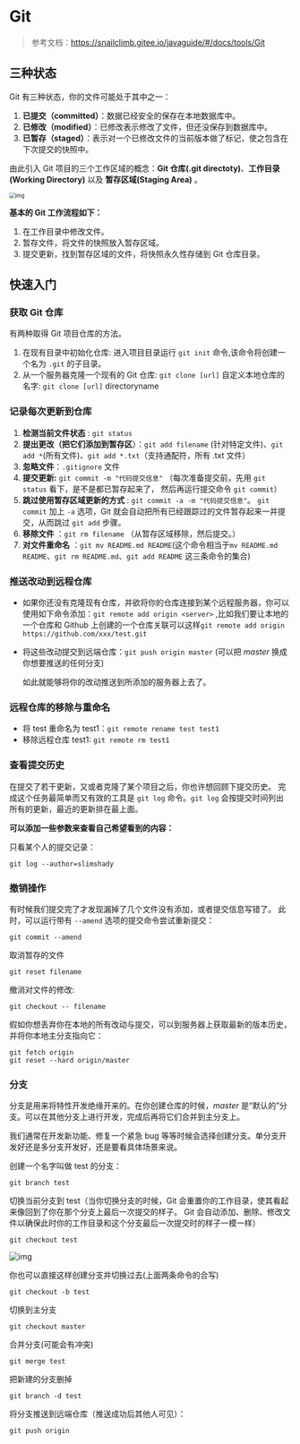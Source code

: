 # Git

>   参考文档：https://snailclimb.gitee.io/javaguide/#/docs/tools/Git

## 三种状态

Git 有三种状态，你的文件可能处于其中之一：

1.  **已提交（committed）**：数据已经安全的保存在本地数据库中。
2.  **已修改（modified）**：已修改表示修改了文件，但还没保存到数据库中。
3.  **已暂存（staged）**：表示对一个已修改文件的当前版本做了标记，使之包含在下次提交的快照中。

由此引入 Git 项目的三个工作区域的概念：**Git 仓库(.git directoty)**、**工作目录(Working Directory)** 以及 **暂存区域(Staging Area)** 。

<img src="https://tva1.sinaimg.cn/large/007S8ZIlgy1gf4qcxem9oj30m80c90sy.jpg" alt="img" style="zoom:67%;" />

**基本的 Git 工作流程如下：**

1.  在工作目录中修改文件。
2.  暂存文件，将文件的快照放入暂存区域。
3.  提交更新，找到暂存区域的文件，将快照永久性存储到 Git 仓库目录。

## 快速入门

### 获取 Git 仓库

有两种取得 Git 项目仓库的方法。

1.  在现有目录中初始化仓库: 进入项目目录运行 `git init` 命令,该命令将创建一个名为 `.git` 的子目录。
2.  从一个服务器克隆一个现有的 Git 仓库: `git clone [url]` 自定义本地仓库的名字: `git clone [url]` directoryname

### 记录每次更新到仓库

1.  **检测当前文件状态** : `git status`
2.  **提出更改（把它们添加到暂存区**）：`git add filename` (针对特定文件)、`git add *`(所有文件)、`git add *.txt`（支持通配符，所有 .txt 文件）
3.  **忽略文件**：`.gitignore` 文件
4.  **提交更新:** `git commit -m "代码提交信息"` （每次准备提交前，先用 `git status` 看下，是不是都已暂存起来了， 然后再运行提交命令 `git commit`）
5.  **跳过使用暂存区域更新的方式** : `git commit -a -m "代码提交信息"`。 `git commit` 加上 `-a` 选项，Git 就会自动把所有已经跟踪过的文件暂存起来一并提交，从而跳过 `git add` 步骤。
6.  **移除文件** ：`git rm filename` （从暂存区域移除，然后提交。）
7.  **对文件重命名** ：`git mv README.md README`(这个命令相当于`mv README.md README`、`git rm README.md`、`git add README` 这三条命令的集合)

### 推送改动到远程仓库

*   如果你还没有克隆现有仓库，并欲将你的仓库连接到某个远程服务器，你可以使用如下命令添加：`git remote add origin <server>` ,比如我们要让本地的一个仓库和 Github 上创建的一个仓库关联可以这样`git remote add origin https://github.com/xxx/test.git`

*   将这些改动提交到远端仓库：`git push origin master` (可以把 *master* 换成你想要推送的任何分支)

    如此就能够将你的改动推送到所添加的服务器上去了。

### 远程仓库的移除与重命名

*   将 test 重命名为 test1：`git remote rename test test1`
*   移除远程仓库 test1: `git remote rm test1`

### 查看提交历史

在提交了若干更新，又或者克隆了某个项目之后，你也许想回顾下提交历史。 完成这个任务最简单而又有效的工具是 `git log` 命令。`git log` 会按提交时间列出所有的更新，最近的更新排在最上面。

**可以添加一些参数来查看自己希望看到的内容：**

只看某个人的提交记录：

```shell
git log --author=slimshady
```

### 撤销操作

有时候我们提交完了才发现漏掉了几个文件没有添加，或者提交信息写错了。 此时，可以运行带有 `--amend` 选项的提交命令尝试重新提交：

```shell
git commit --amend
```

取消暂存的文件

```shell
git reset filename
```

撤消对文件的修改:

```shell
git checkout -- filename
```

假如你想丢弃你在本地的所有改动与提交，可以到服务器上获取最新的版本历史，并将你本地主分支指向它：

```shell
git fetch origin
git reset --hard origin/master
```

### 分支

分支是用来将特性开发绝缘开来的。在你创建仓库的时候，*master* 是“默认的”分支。可以在其他分支上进行开发，完成后再将它们合并到主分支上。

我们通常在开发新功能、修复一个紧急 bug 等等时候会选择创建分支。单分支开发好还是多分支开发好，还是要看具体场景来说。

创建一个名字叫做 test 的分支：

```shell
git branch test
```

切换当前分支到 test（当你切换分支的时候，Git 会重置你的工作目录，使其看起来像回到了你在那个分支上最后一次提交的样子。 Git 会自动添加、删除、修改文件以确保此时你的工作目录和这个分支最后一次提交时的样子一模一样）

```shell
git checkout test
```

![img](https://tva1.sinaimg.cn/large/007S8ZIlgy1gf4qv777vdj30f8032q2w.jpg)

你也可以直接这样创建分支并切换过去(上面两条命令的合写)

```shell
git checkout -b test
```

切换到主分支

```shell
git checkout master
```

合并分支(可能会有冲突)

```shell
git merge test
```

把新建的分支删掉

```shell
git branch -d test
```

将分支推送到远端仓库（推送成功后其他人可见）：

```shell
git push origin 
```

